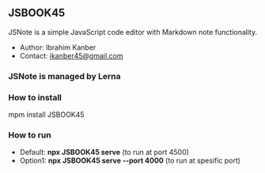 ## JSBOOK45

JSNote is a simple JavaScript code editor with Markdown note functionality.

* Author: Ibrahim Kanber
* Contact: ikanber45@gmail.com

### JSNote is managed by Lerna


### How to install

mpm install JSBOOK45

### How to run

* Default: **npx JSBOOK45 serve** (to run at port 4500)
* Option1: **npx JSBOOK45 serve --port 4000** (to run at spesific port)
